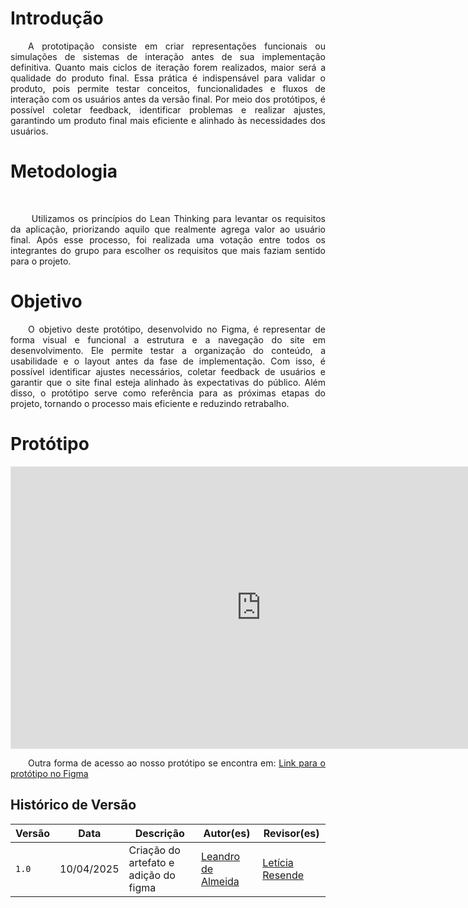 # Introdução

<p align="justify"> &emsp;&emsp;A prototipação consiste em criar representações funcionais ou simulações de sistemas de interação antes de sua implementação definitiva. Quanto mais ciclos de iteração forem realizados, maior será a qualidade do produto final. Essa prática é indispensável para validar o produto, pois permite testar conceitos, funcionalidades e fluxos de interação com os usuários antes da versão final. Por meio dos protótipos, é possível coletar feedback, identificar problemas e realizar ajustes, garantindo um produto final mais eficiente e alinhado às necessidades dos usuários.</p>

# Metodologia 

<p align="justify"> &emsp;&emsp; <p align="justify">
&emsp;&emsp; Utilizamos os princípios do Lean Thinking para levantar os requisitos da aplicação, priorizando aquilo que realmente agrega valor ao usuário final. Após esse processo, foi realizada uma votação entre todos os integrantes do grupo para escolher os requisitos que mais faziam sentido para o projeto.
</p>

# Objetivo

<p align="justify"> &emsp;&emsp;O objetivo deste protótipo, desenvolvido no Figma, é representar de forma visual e funcional a estrutura e a navegação do site em desenvolvimento. Ele permite testar a organização do conteúdo, a usabilidade e o layout antes da fase de implementação. Com isso, é possível identificar ajustes necessários, coletar feedback de usuários e garantir que o site final esteja alinhado às expectativas do público. Além disso, o protótipo serve como referência para as próximas etapas do projeto, tornando o processo mais eficiente e reduzindo retrabalho.</p>

# Protótipo

<iframe style="border: 1px solid rgba(0, 0, 0, 0.1);" width="800" height="450" src="https://embed.figma.com/design/3QjZelPH4SCTBSpsoIDjvb/Pro?node-id=0-1&embed-host=share" allowfullscreen></iframe>


<p align="justify">&emsp;&emsp;Outra forma de acesso ao nosso protótipo se encontra em: <a href="https://github.com/leomitx10" target="_blank">Link para o protótipo no Figma</a></p>

## **Histórico de Versão**

| Versão | Data | Descrição | Autor(es) | Revisor(es) |
| ------ | ---- | --------- | --------- | ---------- |
| `1.0`  | 10/04/2025 | Criação do artefato e adição do figma | [Leandro de Almeida](https://github.com/leomitx10) | [Letícia Resende](https://github.com/LeticiaResende23) |



